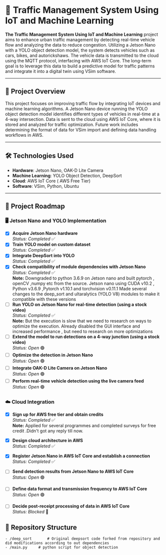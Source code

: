 # 🚦 Traffic Management System Using IoT and Machine Learning


**The Traffic Management System Using IoT and Machine Learning** project aims to enhance urban traffic management by detecting real-time vehicle flow and analyzing the data to reduce congestion. Utilizing a Jetson Nano with a YOLO object detection model, the system detects vehicles such as cars, bikes, and autorickshaws. The vehicle data is transmitted to the cloud using the MQTT protocol, interfacing with AWS IoT Core. The long-term goal is to leverage this data to build a predictive model for traffic patterns and integrate it into a digital twin using VSim software.

---

## 📑 Project Overview

This project focuses on improving traffic flow by integrating IoT devices and machine learning algorithms. A Jetson Nano device running the YOLO object detection model identifies different types of vehicles in real-time at a 4-way intersection. Data is sent to the cloud using AWS IoT Core, where it is stored and analyzed for traffic optimization. Future work includes determining the format of data for VSim import and defining data handling workflows in AWS.

---

## 🛠️ Technologies Used

- **Hardware**: Jetson Nano, OAK-D Lite Camera
- **Machine Learning**: YOLO Object Detection, DeepSort
- **Cloud**: AWS IoT Core ( AWS Free Tier)
- **Software**: VSim, Python, Ubuntu

---

## 🚧 Project Roadmap

### 🖥️ Jetson Nano and YOLO Implementation
- [x]  **Acquire Jetson Nano hardware**\
    _Status: Completed_ ✅
- [x] **Train YOLO model on custom dataset** \
  _Status: Completed_ ✅
- [x] **Integrate DeepSort into YOLO**  \
  _Status: Completed_ ✅
- [X] **Check compatibility of module dependencies with Jetson Nano**\
  _Status: Completed_ ✅\
  **Note:** Downgraded to python 3.6.9 on Jetson nano and built pytorch , openCV ,numpy
           etc from the source. Jetson nano using CUDA v10.2 , Python v3.6.9 ,Pytorch v1.10.1 and torchvision v0.11.1
           Made several changes to the deep_sort and ultaralytics (YOLO V8) modules to make it compatible with these               versions
- [ ] **Run YOLO on Jetson Nano for real-time detection (using a stock video)**\
  _Status: Completed_ ✅\
  **Note:** But the execution is slow that we need to research on ways to optimize the execution.
            Already disabled the GUI interface and increased performance , but need to research on 
            more optimizations
- [ ] **Extend the model to run detections on a 4-way junction (using a stock video)**\
  _Status: Open_ 🟢
- [ ] **Optimize the detection in Jetson Nano**\
  _Status: Open_ 🟢
- [ ] **Integrate OAK-D Lite Camera on Jetson Nano**\
  _Status: Open_ 🟢
- [ ] **Perform real-time vehicle detection using the live camera feed**\
  _Status: Open_ 🟢

### ☁️ Cloud Integration
- [x] **Sign up for AWS free tier and obtain credits**  \
  _Status: Completed_ ✅ \
  **Note:** Applied for several programmes and completed surveys for free credit .Didn't got any reply till now.
  
- [x] **Design cloud architecture in AWS**  \
  _Status: Completed_ ✅
- [x] **Register Jetson Nano in AWS IoT Core and establish a connection**  \
  _Status: Completed_ ✅
- [ ] **Send detection results from Jetson Nano to AWS IoT Core**\
  _Status: Open_ 🟢
- [ ] **Define data format and transmission frequency to AWS IoT Core**\
  _Status: Open_ 🟢
- [ ] **Decide post-receipt processing of data in AWS IoT Core**\
  _Status: Blocked_ 🔴



## 📁 Repository Structure
```plaintext
- /deep_sort       # Original deepsort code forked from repository and did modifications according to out dependencies
- /main.py     # python script for object detection
